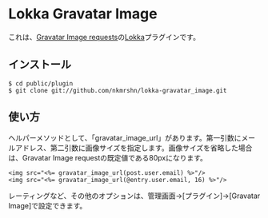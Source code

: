 Lokka Gravatar Image
====================

これは、[Gravatar Image requests](http://ja.gravatar.com/site/implement/images/)の[Lokka](http://lokka.org)プラグインです。

インストール
------------

    $ cd public/plugin
    $ git clone git://github.com/nkmrshn/lokka-gravatar_image.git

使い方
------

ヘルパーメソッドとして、「gravatar_image_url」があります。第一引数にメールアドレス、第二引数に画像サイズを指定します。画像サイズを省略した場合は、Gravatar Image requestの既定値である80pxになります。

    <img src="<%= gravatar_image_url(post.user.email) %>"/>
    <img src="<%= gravatar_image_url(@entry.user.email, 16) %>"/>

レーティングなど、その他のオプションは、管理画面->[プラグイン]->[Gravatar Image]で設定できます。
